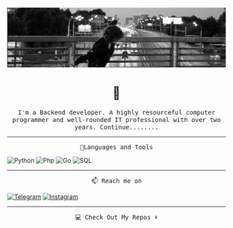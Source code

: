 ![Header](https://github.com/matveysofie/matveysofie/blob/main/assets/HEADER.jpg)
<h1 align="center"> 👋 </h1>

<p align="center">
  <samp>I'm a Backend developer. A highly resourceful computer programmer and well-rounded IT professional with over two years. Continue........
  <samp>
</p>


<hr>
<p align="center">
    <samp>📍Languages and Tools<samp>
</p>

![Python](https://img.shields.io/badge/-Python-ececec?style=for-the-badge&logo=python&logoColor=2c3e50)
![Php](https://img.shields.io/badge/-Php-787cb4?style=for-the-badge&logo=php&logoColor=000000)
![Go](https://img.shields.io/badge/-GO-00acd7?style=for-the-badge&logo=go&logoColor=000000)
![SQL](https://img.shields.io/badge/-SQL-2c3e50?style=for-the-badge&logo=mysql&logoColor=fff)

<hr>

<p align="center">
    <samp>📫 Reach me on<samp>
</p>

[![Telegram](https://img.shields.io/badge/-Telegram-9fd3c7?style=for-the-badge&logo=telegram&logoColor=fff)](https://t.me/matveysofie)
[![Instagram](https://img.shields.io/badge/-Instagram-385170?style=for-the-badge&logo=Instagram&logoColor=fff)](https://www.instagram.com/matveysofie)

<hr>

<p align="center">
    <samp>💻 Check Out My Repos ⬇️ <samp>
</p>

